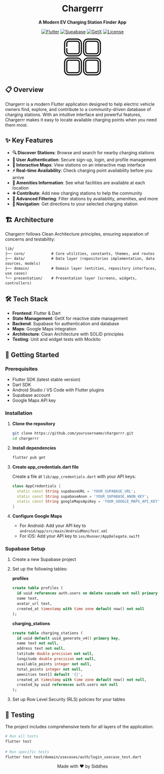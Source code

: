 <div align="center">

# Chargerrr

**A Modern EV Charging Station Finder App**

[![Flutter](https://img.shields.io/badge/Flutter-3.0+-02569B?style=for-the-badge&logo=flutter&logoColor=white)](https://flutter.dev/)
[![Supabase](https://img.shields.io/badge/Supabase-Database-3ECF8E?style=for-the-badge&logo=supabase&logoColor=white)](https://supabase.io/)
[![GetX](https://img.shields.io/badge/GetX-State_Management-8A2BE2?style=for-the-badge&logo=flutter&logoColor=white)](https://pub.dev/packages/get)
[![License](https://img.shields.io/badge/License-MIT-blue?style=for-the-badge)](LICENSE)

<img src="assets/icons/app-logo.png" alt="Chargerrr Logo" width="120"/>

</div>

## 📋 Overview

Chargerrr is a modern Flutter application designed to help electric vehicle owners find, explore, and contribute to a community-driven database of charging stations. With an intuitive interface and powerful features, Chargerrr makes it easy to locate available charging points when you need them most.

## ✨ Key Features

- **🔍 Discover Stations**: Browse and search for nearby charging stations
- **🔐 User Authentication**: Secure sign-up, login, and profile management
- **📍 Interactive Maps**: View stations on an interactive map interface
- **⚡ Real-time Availability**: Check charging point availability before you arrive
- **🏪 Amenities Information**: See what facilities are available at each location
- **➕ Contribute**: Add new charging stations to help the community
- **🔎 Advanced Filtering**: Filter stations by availability, amenities, and more
- **🧭 Navigation**: Get directions to your selected charging station

## 🏗️ Architecture

Chargerrr follows Clean Architecture principles, ensuring separation of concerns and testability:

```
lib/
├── core/            # Core utilities, constants, themes, and routes
├── data/            # Data layer (repositories implementation, data sources, models)
├── domain/          # Domain layer (entities, repository interfaces, use cases)
└── presentation/    # Presentation layer (screens, widgets, controllers)
```

## 🛠️ Tech Stack

- **Frontend**: Flutter & Dart
- **State Management**: GetX for reactive state management
- **Backend**: Supabase for authentication and database
- **Maps**: Google Maps integration
- **Architecture**: Clean Architecture with SOLID principles
- **Testing**: Unit and widget tests with Mockito

## 🚀 Getting Started

### Prerequisites

- Flutter SDK (latest stable version)
- Dart SDK
- Android Studio / VS Code with Flutter plugins
- Supabase account
- Google Maps API key

### Installation

1. **Clone the repository**

   ```bash
   git clone https://github.com/yourusername/chargerrr.git
   cd chargerrr
   ```

2. **Install dependencies**

   ```bash
   flutter pub get
   ```

3. **Create app_credentials.dart file**

   Create a file at `lib/app_credentials.dart` with your API keys:

   ```dart
   class AppCredentials {
     static const String supabaseURL = 'YOUR_SUPABASE_URL';
     static const String supabaseAnon = 'YOUR_SUPABASE_ANON_KEY';
     static const String googleMapsApiKey = 'YOUR_GOOGLE_MAPS_API_KEY';
   }
   ```

4. **Configure Google Maps**

   - For Android: Add your API key to `android/app/src/main/AndroidManifest.xml`
   - For iOS: Add your API key to `ios/Runner/AppDelegate.swift`

### Supabase Setup

1. Create a new Supabase project
2. Set up the following tables:

   **profiles**
   ```sql
   create table profiles (
     id uuid references auth.users on delete cascade not null primary key,
     name text,
     avatar_url text,
     created_at timestamp with time zone default now() not null
   );
   ```

   **charging_stations**
   ```sql
   create table charging_stations (
     id uuid default uuid_generate_v4() primary key,
     name text not null,
     address text not null,
     latitude double precision not null,
     longitude double precision not null,
     available_points integer not null,
     total_points integer not null,
     amenities text[] default '{}',
     created_at timestamp with time zone default now() not null,
     created_by uuid references auth.users not null
   );
   ```

3. Set up Row Level Security (RLS) policies for your tables

## 🧪 Testing

The project includes comprehensive tests for all layers of the application:

```bash
# Run all tests
flutter test

# Run specific tests
flutter test test/domain/usecases/auth/login_usecase_test.dart
```
<div align="center">

Made with ❤️ by Siddhes

</div>
